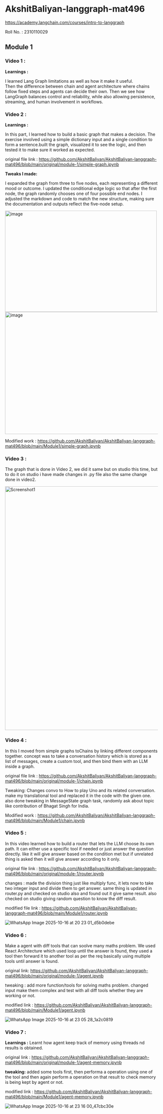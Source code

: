 
# AkshitBaliyan-langgraph-mat496

https://academy.langchain.com/courses/intro-to-langgraph

Roll No. : 2310110029 

## Module 1 

### Video 1 : 

**Learnings :** 

I learned  Lang Graph limitations as well as how it make it useful.                                                                                          
Then the difference between chain and agent architecture where chains follow fixed steps and agents can decide their own.
Then we see how LangGraph balances control and reliability, while also allowing persistence, streaming, and human involvement in workflows.

### Video 2 :

**Learnings :** 

In this part, I learned how to build a basic graph that makes a decision. The exercise involved using a simple dictionary input and a single condition to form a sentence.built the graph, visualized it to see the logic, and then tested it to make sure it worked as expected.

original file link : https://github.com/AkshitBaliyan/AkshitBaliyan-langgraph-mat496/blob/main/original/module-1/simple-graph.ipynb

**Tweaks I made:**

I expanded the graph from three to five nodes, each representing a different mood or outcome.
I updated the conditional edge logic so that after the first node, the graph randomly chooses one of four possible end nodes.
I adjusted the markdown and code to match the new structure, making sure the documentation and outputs reflect the five-node setup.

<img width="500" height="333" alt="image" src="https://github.com/user-attachments/assets/4dd33438-daae-486b-a918-ce82b572f74a" />

<img width="1286" height="402" alt="image" src="https://github.com/user-attachments/assets/45b7e38f-d877-4283-85f6-9e15818a26e9" />


Modified work : https://github.com/AkshitBaliyan/AkshitBaliyan-langgraph-mat496/blob/main/Module1/simple-graph.ipynb

### Video 3 :

The graph that is done in Video 2, we did it same but on studio this time, 
but to do it on studio i have made changes in .py file also the same change done in video2.

<img width="1148" height="802" alt="Screenshot1" src="https://github.com/user-attachments/assets/568ab207-9197-4a77-a37d-cd696602417e" />

### Video 4 :

In this I moved from simple graphs toChains by linking different components together. concept was to take a conversation history which is stored as a list of messages, create a custom tool, and then bind them with an LLM inside a graph.

original file link : https://github.com/AkshitBaliyan/AkshitBaliyan-langgraph-mat496/blob/main/original/module-1/chain.ipynb

Tweaking: Changes convo to How to play Uno and its related conversation. make my translational tool and replaced it in the code with the given one. also done tweaking in MessageState graph task, randomly ask about topic like contribution of Bhagat Singh for India.

Modified work : https://github.com/AkshitBaliyan/AkshitBaliyan-langgraph-mat496/blob/main/Module1/chain.ipynb

### Video 5 : 

In this video learned how to build a router that lets the LLM choose its own path. It can either use a specific tool if needed or just answer the question directly.
like it will give answer based on the condition met but if unrelated thing is asked then it will give answer according to it only.

original file link : https://github.com/AkshitBaliyan/AkshitBaliyan-langgraph-mat496/blob/main/original/module-1/router.ipynb

changes : made the division thing just like multiply func, it lets now to take two integer input and divide them to get answer. same thing is updated in router.py and checked on studio also and found out it give same result.
also checked on studio giving random question to know the diff result.

modified file link : https://github.com/AkshitBaliyan/AkshitBaliyan-langgraph-mat496/blob/main/Module1/router.ipynb

![WhatsApp Image 2025-10-16 at 20 23 01_d5b0debe](https://github.com/user-attachments/assets/4eb4022f-df06-4411-87fa-c4a31d224002) 

### Video 6 : 

Make a agent with diff tools that can soolve many maths problem. We used React Architecture which used loop until the answer is found, they used a tool then forward it to another tool as per the req basically using multiple tools until answer is found.

original link: https://github.com/AkshitBaliyan/AkshitBaliyan-langgraph-mat496/blob/main/original/module-1/agent.ipynb

tweaking : add more function/tools for solving maths problem. changed input make them complex and test with all diff tools whether they are working or not.

modified link : https://github.com/AkshitBaliyan/AkshitBaliyan-langgraph-mat496/blob/main/Module1/agent.ipynb


![WhatsApp Image 2025-10-16 at 23 05 28_1a2c0819](https://github.com/user-attachments/assets/f00dc7e7-07e8-422d-83e4-952899725456)


### Video 7 :

**Learnings :** 
Learnt how agent keep track of memory using threads nd results is obtained. 

original link : https://github.com/AkshitBaliyan/AkshitBaliyan-langgraph-mat496/blob/main/original/module-1/agent-memory.ipynb

**tweaking:** 
added some tools first, then performa a operation using one of the tool and then again perform a operation on that result to check memory is being kept by agent or not.

modified link : https://github.com/AkshitBaliyan/AkshitBaliyan-langgraph-mat496/blob/main/Module1/agent-memory.ipynb

![WhatsApp Image 2025-10-16 at 23 16 00_47cbc30e](https://github.com/user-attachments/assets/d73a9020-6a12-49c5-8e59-f8166fb88240)
